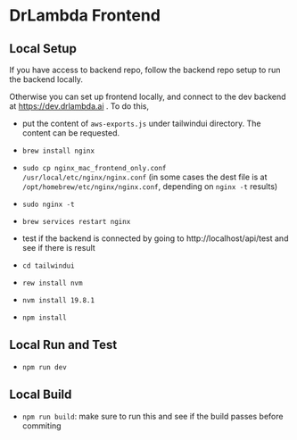 # DrLambda Frontend 

## Local Setup

If you have access to backend repo, follow the backend repo setup to run the backend locally.

Otherwise you can set up frontend locally, and connect to the dev backend at https://dev.drlambda.ai .
To do this, 
- put the content of `aws-exports.js` under tailwindui directory. The content can be requested. 

- `brew install nginx`
- `sudo cp nginx_mac_frontend_only.conf /usr/local/etc/nginx/nginx.conf` (in some cases the dest file is at `/opt/homebrew/etc/nginx/nginx.conf`, depending on `nginx -t` results)
- `sudo nginx -t`
- `brew services restart nginx`
- test if the backend is connected by going to http://localhost/api/test and see if there is result

- `cd tailwindui`
- `rew install nvm`
- `nvm install 19.8.1`
- `npm install`


## Local Run and Test
- `npm run dev`

## Local Build
- `npm run build`: make sure to run this and see if the build passes before commiting
